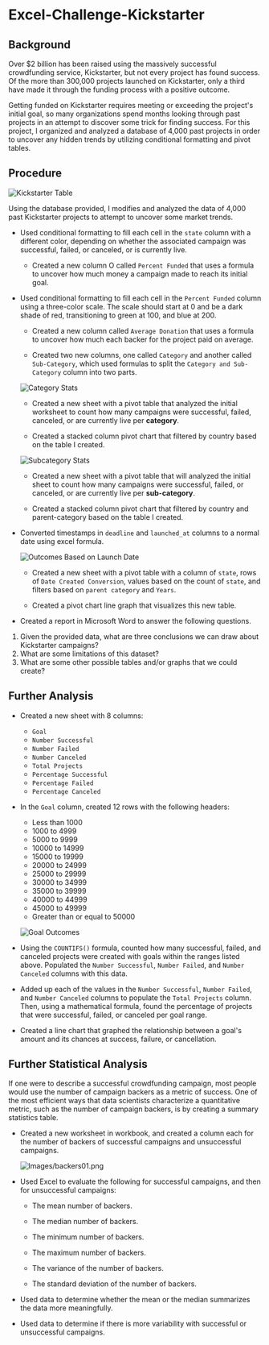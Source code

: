# Excel-Challenge-Kickstarter

## Background

Over $2 billion has been raised using the massively successful crowdfunding service, Kickstarter, but not every project has found success. Of the more than 300,000 projects launched on Kickstarter, only a third have made it through the funding process with a positive outcome.

Getting funded on Kickstarter requires meeting or exceeding the project's initial goal, so many organizations spend months looking through past projects in an attempt to discover some trick for finding success. For this project, I organized and analyzed a database of 4,000 past projects in order to uncover any hidden trends by utilizing conditional formatting and pivot tables. 


## Procedure

![Kickstarter Table](Images/FullTable.png)

Using the database provided, I modifies and analyzed the data of 4,000 past Kickstarter projects to attempt to uncover some market trends.

* Used conditional formatting to fill each cell in the `state` column with a different color, depending on whether the associated campaign was successful, failed, or canceled, or is currently live.

  * Created a new column O called `Percent Funded` that uses a formula to uncover how much money a campaign made to reach its initial goal.

* Used conditional formatting to fill each cell in the `Percent Funded` column using a three-color scale. The scale should start at 0 and be a dark shade of red, transitioning to green at 100, and blue at 200.

  * Created a new column called `Average Donation` that uses a formula to uncover how much each backer for the project paid on average.

  * Created two new columns, one called `Category` and another called `Sub-Category`, which used formulas to split the `Category and Sub-Category` column into two parts.

  ![Category Stats](Images/CategoryStats.png)

  * Created a new sheet with a pivot table that analyzed the initial worksheet to count how many campaigns were successful, failed, canceled, or are currently live per **category**.

  * Created a stacked column pivot chart that filtered by country based on the table I created.
  
   ![Subcategory Stats](Images/SubcategoryStats.png)

  * Created a new sheet with a pivot table that will analyzed the initial sheet to count how many campaigns were successful, failed, or canceled, or are currently live per **sub-category**.

  * Created a stacked column pivot chart that filtered by country and parent-category based on the table I created.

* Converted timestamps in `deadline` and `launched_at` columns to a normal date using excel formula.

  ![Outcomes Based on Launch Date](Images/LaunchDateOutcomes.png)

  * Created a new sheet with a pivot table with a column of `state`, rows of `Date Created Conversion`, values based on the count of `state`, and filters based on `parent category` and `Years`.

  * Created a pivot chart line graph that visualizes this new table.

* Created a report in Microsoft Word to answer the following questions.

1. Given the provided data, what are three conclusions we can draw about Kickstarter campaigns?
2. What are some limitations of this dataset?
3. What are some other possible tables and/or graphs that we could create?

## Further Analysis

* Created a new sheet with 8 columns:

  * `Goal`
  * `Number Successful`
  * `Number Failed`
  * `Number Canceled`
  * `Total Projects`
  * `Percentage Successful`
  * `Percentage Failed`
  * `Percentage Canceled`

* In the `Goal` column, created 12 rows with the following headers:

  * Less than 1000
  * 1000 to 4999
  * 5000 to 9999
  * 10000 to 14999
  * 15000 to 19999
  * 20000 to 24999
  * 25000 to 29999
  * 30000 to 34999
  * 35000 to 39999
  * 40000 to 44999
  * 45000 to 49999
  * Greater than or equal to 50000

  ![Goal Outcomes](Images/GoalOutcomes.png)

* Using the `COUNTIFS()` formula, counted how many successful, failed, and canceled projects were created with goals within the ranges listed above. Populated the `Number Successful`, `Number Failed`, and `Number Canceled` columns with this data.

* Added up each of the values in the `Number Successful`, `Number Failed`, and `Number Canceled` columns to populate the `Total Projects` column. Then, using a mathematical formula, found the percentage of projects that were successful, failed, or canceled per goal range.

* Created a line chart that graphed the relationship between a goal's amount and its chances at success, failure, or cancellation.

## Further Statistical Analysis

If one were to describe a successful crowdfunding campaign, most people would use the number of campaign backers as a metric of success. One of the most efficient ways that data scientists characterize a quantitative metric, such as the number of campaign backers, is by creating a summary statistics table.

* Created a new worksheet in workbook, and created a column each for the number of backers of successful campaigns and unsuccessful campaigns.

  ![Images/backers01.png](Images/backers01.png)

* Used Excel to evaluate the following for successful campaigns, and then for unsuccessful campaigns:

  * The mean number of backers.

  * The median number of backers.

  * The minimum number of backers.

  * The maximum number of backers.

  * The variance of the number of backers.

  * The standard deviation of the number of backers.

* Used data to determine whether the mean or the median summarizes the data more meaningfully.

* Used data to determine if there is more variability with successful or unsuccessful campaigns.

